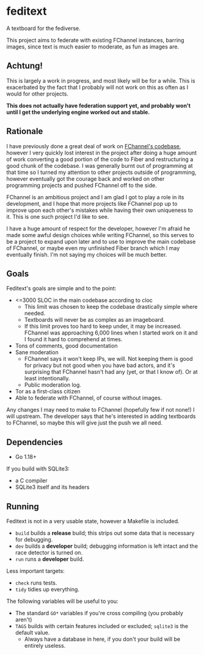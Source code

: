 # feditext

A textboard for the fediverse.

This project aims to federate with existing FChannel instances, barring images,
since text is much easier to moderate, as fun as images are.

## Achtung!

This is largely a work in progress, and most likely will be for a while.
This is exacerbated by the fact that I probably will not work on this as often
as I would for other projects.

**This does not actually have federation support yet, and probably won't until I
get the underlying engine worked out and stable.**

## Rationale

I have previously done a great deal of work on [FChannel's
codebase](https://github.com/FChannel0/FChannel-Server), however I very quickly
lost interest in the project after doing a huge amount of work converting a good
portion of the code to Fiber and restructuring a good chunk of the codebase.
I was generally burnt out of programming at that time so I turned my attention
to other projects outside of programming, however eventually got the courage
back and worked on other programming projects and pushed FChannel off to the
side.

FChannel is an ambitious project and I am glad I got to play a role in its
development, and I hope that more projects like FChannel pop up to improve upon
each other's mistakes while having their own uniqueness to it.
This is one such project I'd like to see.

I have a huge amount of respect for the developer, however I'm afraid he made
some awful design choices while writing FChannel, so this serves to be a project
to expand upon later and to use to improve the main codebase of FChannel, or
maybe even my unfinished Fiber branch which I may eventually finish.
I'm not saying my choices will be much better.

## Goals

Feditext's goals are simple and to the point:

- <=3000 SLOC in the main codebase according to cloc
  - This limit was chosen to keep the codebase drastically simple where needed.
  - Textboards will never be as complex as an imageboard.
  - If this limit proves too hard to keep under, it may be increased.
  FChannel was approaching 6,000 lines when I started work on it and I found it
  hard to comprehend at times.
- Tons of comments, good documentation
- Sane moderation
  - FChannel says it won't keep IPs, we will.
    Not keeping them is good for privacy but not good when you have bad actors,
    and it's surprising that FChannel hasn't had any (yet, or that I know of).
    Or at least intentionally.
  - Public moderation log.
- Tor as a first-class citizen
- Able to federate with FChannel, of course without images.

Any changes I may need to make to FChannel (hopefully few if not none!) I will
upstream.
The developer says that he's interested in adding textboards to FChannel, so
maybe this will give just the push we all need.

## Dependencies

- Go 1.18+

If you build with SQLite3:

- a C compiler
- SQLite3 itself and its headers

## Running

Feditext is not in a very usable state, however a Makefile is included.

- `build` builds a **release** build; this strips out some data that is
  necessary for debugging.
- `dev` builds a **developer** build; debugging information is left intact and
  the race detector is turned on.
- `run` runs a **developer** build.

Less important targets:

- `check` runs tests.
- `tidy` tidies up everything.

The following variables will be useful to you:

- The standard `GO*` variables if you're cross compiling (you probably aren't)
- `TAGS` builds with certain features included or excluded; `sqlite3` is the
  default value.
  - Always have a database in here, if you don't your build will be entirely
    useless.
